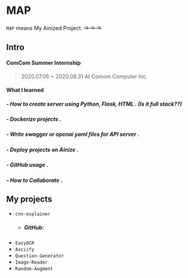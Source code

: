 
# MAP
``MAP`` means My Ainized Project.  ~~ㅋ ㅋ ㅋ~~

## Intro
#### ComCom Summer Internship
> 2020.07.06 ~ 2020.08.31
> At Comom Computer Inc.
#### What I learned
##### - How to create server using Python, Flask, HTML . (Is it full stack??)
##### - Dockerize projects .
##### - Write swagger or openai yaml files for API server .
##### - Deploy projects on Ainize .
##### - GitHub usage .
##### - How to Collaborate .
## My projects
- ``cnn-explainer``
	- ##### GitHub:
- ``EasyOCR``
- ``Asciify``
- ``Question-Generator``
- ``Image-Reader``
- ``Random-Augment``
